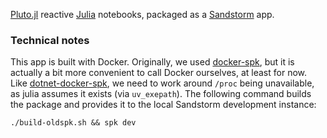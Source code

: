 [Pluto.jl] reactive [Julia] notebooks, packaged as a [Sandstorm] app.

[Pluto.jl]: https://plutojl.org/
[Julia]: https://julialang.org/
[Sandstorm]: https://sandstorm.io/

### Technical notes

This app is built with Docker.  Originally, we used [docker-spk], but
it is actually a bit more convenient to call Docker ourselves, at
least for now.  Like [dotnet-docker-spk], we need to work around
`/proc` being unavailable, as julia assumes it exists (via
`uv_exepath`).  The following command builds the package and provides
it to the local Sandstorm development instance:

```shell script
./build-oldspk.sh && spk dev
```

[docker-spk]: https://github.com/zenhack/docker-spk
[dotnet-docker-spk]: https://github.com/zenhack/dotnet-docker-spk
